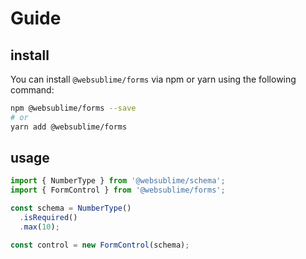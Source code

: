# Guide

## install

You can install `@websublime/forms` via npm or yarn using the following command:

```bash
npm @websublime/forms --save
# or
yarn add @websublime/forms
```

## usage

```typescript
import { NumberType } from '@websublime/schema';
import { FormControl } from '@websublime/forms';

const schema = NumberType()
  .isRequired()
  .max(10);

const control = new FormControl(schema);
```
